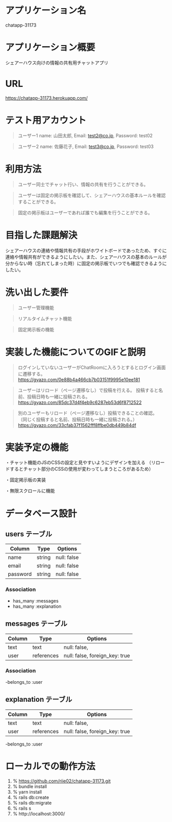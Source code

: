 # アプリケーション名
chatapp-31173


# アプリケーション概要
シェアーハウス向けの情報の共有用チャットアプリ


# URL
  https://chatapp-31173.herokuapp.com/



# テスト用アカウント
> ユーザー1 name: 山田太郎, Email: test2@co.jp,  Password: test02

> ユーザー2 name: 佐藤花子, Email: test3@co.jp,  Password: test03


# 利用方法
> ユーザー同士でチャット行い、情報の共有を行うことができる。

> ユーザーは固定の掲示板を確認して、シェアーハウスの基本ルールを確認することができる。

> 固定の掲示板はユーザーであれば誰でも編集を行うことができる。


# 目指した課題解決
シェアーハウスの連絡や情報共有の手段がホワイトボードであったため、すぐに連絡や情報共有ができるようにしたい。また、シェアーハウスの基本のルールが分からない時（忘れてしまった時）に固定の掲示板でいつでも確認できるようにしたい。

# 洗い出した要件
> ユーザー管理機能

> リアルタイムチャット機能

> 固定掲示板の機能


# 実装した機能についてのGIFと説明

> ログインしていないユーザーがChatRoomに入ろうとするとログイン画面に遷移する。
  https://gyazo.com/0e88b4a466cb7b03151f9995e10ee181

> ユーザーはリロード（ページ遷移なし）で投稿を行える。
  投稿すると名前、投稿日時も一緒に投稿される。
  https://gyazo.com/85dc37d4f4eb9c6287eb53d6f8712522

> 別のユーザーもリロード（ページ遷移なし）投稿できることの確認。
  （同じく投稿すると名前、投稿日時も一緒に投稿される。）
  https://gyazo.com/33cfab37f1562fff8ffbe0db449b84df


# 実装予定の機能 

・チャット機能のJSのCSSの設定と見やすいようにデザインを加える
 （リロードするとチャット部分のCSSの使用が変わってしまうところがあるため）

・固定掲示板の実装

・無限スクロールに機能


# データベース設計

## users テーブル

| Column   | Type   | Options     |
| -------- | ------ | ----------- |
| name     | string | null: false |
| email    | string | null: false |
| password | string | null: false |

### Association

- has_many :messages
- has_many :explanation


## messages テーブル

| Column | Type       | Options                        |
| ------ | ---------- | ------------------------------ |
| text   | text       | null: false,                   |
| user   | references | null: false, foreign_key: true |

### Association

-belongs_to :user


## explanation テーブル

| Column | Type       | Options                        |
| ------ | ---------- | ------------------------------ |
| text   | text       | null: false,                   |
| user   | references | null: false, foreign_key: true |

-belongs_to :user


# ローカルでの動作方法

1. % https://github.com/riie02/chatapp-31173.git
2. % bundle install
3. % yarn install
4. % rails db:create
5. % rails db:migrate
6. % rails s
7. % http://localhost:3000/


